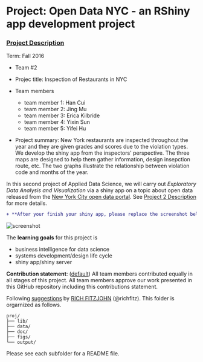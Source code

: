 # Project: Open Data NYC - an RShiny app development project
### [Project Description](doc/project2_desc.md)

Term: Fall 2016

+ Team #2
+ Projec title: Inspection of Restaurants in NYC
+ Team members
	+ team member 1: Han Cui
	+ team member 2: Jing Mu
	+ team member 3: Erica Kilbride
	+ team member 4: Yixin Sun
	+ team member 5: Yifei Hu
	
+ Project summary: New York restaurants are inspected throughout the year and they are given grades and scores due to the violation types. We develop the shiny app from the inspectors' perspective. The three maps are designed to help them gather information, design insepction route, etc. The two graphs illustrate the relationship between violation code and months of the year.

In this second project of Applied Data Science, we will carry out *Exploratory Data Analysis and Visualization* via a shiny app on a topic about open data released from the [New York City open data portal](https://nycopendata.socrata.com/). See [Project 2 Description](doc/project2_desc.md) for more details.  

```diff
+ **After your finish your shiny app, please replace the screenshot below with one from your own app.**
```

![screenshot](doc/screenshot2.png)

The **learning goals** for this project is 
- business intelligence for data science
- systems development/design life cycle
- shiny app/shiny server
	
**Contribution statement**: ([default](doc/a_note_on_contributions.md)) All team members contributed equally in all stages of this project. All team members approve our work presented in this GitHub repository including this contributions statement. 

Following [suggestions](http://nicercode.github.io/blog/2013-04-05-projects/) by [RICH FITZJOHN](http://nicercode.github.io/about/#Team) (@richfitz). This folder is orgarnized as follows.

```
proj/
├── lib/
├── data/
├── doc/
├── figs/
└── output/
```

Please see each subfolder for a README file.
